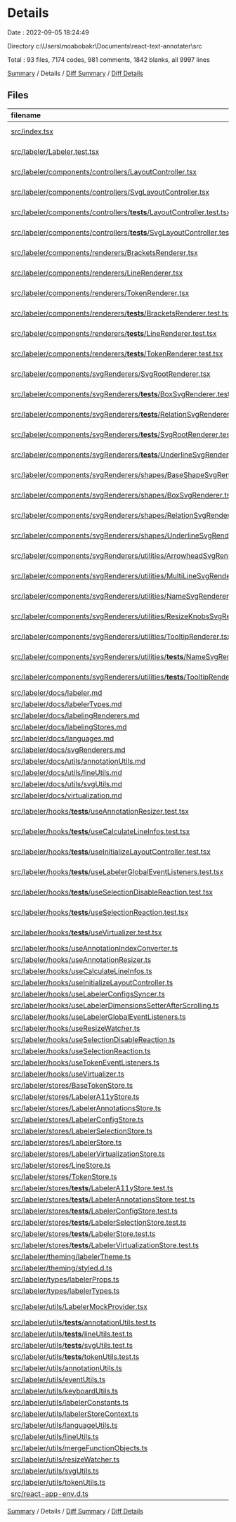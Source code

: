 # Details

Date : 2022-09-05 18:24:49

Directory c:\\Users\\moabobakr\\Documents\\react-text-annotater\\src

Total : 93 files,  7174 codes, 981 comments, 1842 blanks, all 9997 lines

[Summary](results.md) / Details / [Diff Summary](diff.md) / [Diff Details](diff-details.md)

## Files
| filename | language | code | comment | blank | total |
| :--- | :--- | ---: | ---: | ---: | ---: |
| [src/index.tsx](/src/index.tsx) | TypeScript React | 142 | 3 | 18 | 163 |
| [src/labeler/Labeler.test.tsx](/src/labeler/Labeler.test.tsx) | TypeScript React | 100 | 3 | 29 | 132 |
| [src/labeler/components/controllers/LayoutController.tsx](/src/labeler/components/controllers/LayoutController.tsx) | TypeScript React | 164 | 17 | 20 | 201 |
| [src/labeler/components/controllers/SvgLayoutController.tsx](/src/labeler/components/controllers/SvgLayoutController.tsx) | TypeScript React | 92 | 4 | 12 | 108 |
| [src/labeler/components/controllers/__tests__/LayoutController.test.tsx](/src/labeler/components/controllers/__tests__/LayoutController.test.tsx) | TypeScript React | 88 | 3 | 24 | 115 |
| [src/labeler/components/controllers/__tests__/SvgLayoutController.test.tsx](/src/labeler/components/controllers/__tests__/SvgLayoutController.test.tsx) | TypeScript React | 119 | 3 | 41 | 163 |
| [src/labeler/components/renderers/BracketsRenderer.tsx](/src/labeler/components/renderers/BracketsRenderer.tsx) | TypeScript React | 60 | 3 | 12 | 75 |
| [src/labeler/components/renderers/LineRenderer.tsx](/src/labeler/components/renderers/LineRenderer.tsx) | TypeScript React | 122 | 3 | 17 | 142 |
| [src/labeler/components/renderers/TokenRenderer.tsx](/src/labeler/components/renderers/TokenRenderer.tsx) | TypeScript React | 27 | 3 | 8 | 38 |
| [src/labeler/components/renderers/__tests__/BracketsRenderer.test.tsx](/src/labeler/components/renderers/__tests__/BracketsRenderer.test.tsx) | TypeScript React | 61 | 3 | 18 | 82 |
| [src/labeler/components/renderers/__tests__/LineRenderer.test.tsx](/src/labeler/components/renderers/__tests__/LineRenderer.test.tsx) | TypeScript React | 132 | 3 | 46 | 181 |
| [src/labeler/components/renderers/__tests__/TokenRenderer.test.tsx](/src/labeler/components/renderers/__tests__/TokenRenderer.test.tsx) | TypeScript React | 57 | 3 | 17 | 77 |
| [src/labeler/components/svgRenderers/SvgRootRenderer.tsx](/src/labeler/components/svgRenderers/SvgRootRenderer.tsx) | TypeScript React | 48 | 3 | 9 | 60 |
| [src/labeler/components/svgRenderers/__tests__/BoxSvgRenderer.test.tsx](/src/labeler/components/svgRenderers/__tests__/BoxSvgRenderer.test.tsx) | TypeScript React | 90 | 3 | 24 | 117 |
| [src/labeler/components/svgRenderers/__tests__/RelationSvgRenderer.test.tsx](/src/labeler/components/svgRenderers/__tests__/RelationSvgRenderer.test.tsx) | TypeScript React | 53 | 3 | 15 | 71 |
| [src/labeler/components/svgRenderers/__tests__/SvgRootRenderer.test.tsx](/src/labeler/components/svgRenderers/__tests__/SvgRootRenderer.test.tsx) | TypeScript React | 33 | 3 | 11 | 47 |
| [src/labeler/components/svgRenderers/__tests__/UnderlineSvgRenderer.test.tsx](/src/labeler/components/svgRenderers/__tests__/UnderlineSvgRenderer.test.tsx) | TypeScript React | 49 | 3 | 15 | 67 |
| [src/labeler/components/svgRenderers/shapes/BaseShapeSvgRenderer.tsx](/src/labeler/components/svgRenderers/shapes/BaseShapeSvgRenderer.tsx) | TypeScript React | 58 | 3 | 9 | 70 |
| [src/labeler/components/svgRenderers/shapes/BoxSvgRenderer.tsx](/src/labeler/components/svgRenderers/shapes/BoxSvgRenderer.tsx) | TypeScript React | 65 | 3 | 13 | 81 |
| [src/labeler/components/svgRenderers/shapes/RelationSvgRenderer.tsx](/src/labeler/components/svgRenderers/shapes/RelationSvgRenderer.tsx) | TypeScript React | 69 | 10 | 15 | 94 |
| [src/labeler/components/svgRenderers/shapes/UnderlineSvgRenderer.tsx](/src/labeler/components/svgRenderers/shapes/UnderlineSvgRenderer.tsx) | TypeScript React | 57 | 3 | 9 | 69 |
| [src/labeler/components/svgRenderers/utilities/ArrowheadSvgRenderer.tsx](/src/labeler/components/svgRenderers/utilities/ArrowheadSvgRenderer.tsx) | TypeScript React | 38 | 10 | 8 | 56 |
| [src/labeler/components/svgRenderers/utilities/MultiLineSvgRenderer.tsx](/src/labeler/components/svgRenderers/utilities/MultiLineSvgRenderer.tsx) | TypeScript React | 27 | 3 | 5 | 35 |
| [src/labeler/components/svgRenderers/utilities/NameSvgRenderer.tsx](/src/labeler/components/svgRenderers/utilities/NameSvgRenderer.tsx) | TypeScript React | 100 | 3 | 13 | 116 |
| [src/labeler/components/svgRenderers/utilities/ResizeKnobsSvgRenderer.tsx](/src/labeler/components/svgRenderers/utilities/ResizeKnobsSvgRenderer.tsx) | TypeScript React | 67 | 3 | 12 | 82 |
| [src/labeler/components/svgRenderers/utilities/TooltipRenderer.tsx](/src/labeler/components/svgRenderers/utilities/TooltipRenderer.tsx) | TypeScript React | 61 | 3 | 12 | 76 |
| [src/labeler/components/svgRenderers/utilities/__tests__/NameSvgRenderer.test.tsx](/src/labeler/components/svgRenderers/utilities/__tests__/NameSvgRenderer.test.tsx) | TypeScript React | 20 | 3 | 6 | 29 |
| [src/labeler/components/svgRenderers/utilities/__tests__/TooltipRenderer.test.tsx](/src/labeler/components/svgRenderers/utilities/__tests__/TooltipRenderer.test.tsx) | TypeScript React | 28 | 3 | 9 | 40 |
| [src/labeler/docs/labeler.md](/src/labeler/docs/labeler.md) | Markdown | 152 | 0 | 78 | 230 |
| [src/labeler/docs/labelerTypes.md](/src/labeler/docs/labelerTypes.md) | Markdown | 90 | 0 | 56 | 146 |
| [src/labeler/docs/labelingRenderers.md](/src/labeler/docs/labelingRenderers.md) | Markdown | 11 | 0 | 10 | 21 |
| [src/labeler/docs/labelingStores.md](/src/labeler/docs/labelingStores.md) | Markdown | 30 | 0 | 24 | 54 |
| [src/labeler/docs/languages.md](/src/labeler/docs/languages.md) | Markdown | 10 | 0 | 10 | 20 |
| [src/labeler/docs/svgRenderers.md](/src/labeler/docs/svgRenderers.md) | Markdown | 55 | 0 | 32 | 87 |
| [src/labeler/docs/utils/annotationUtils.md](/src/labeler/docs/utils/annotationUtils.md) | Markdown | 20 | 0 | 20 | 40 |
| [src/labeler/docs/utils/lineUtils.md](/src/labeler/docs/utils/lineUtils.md) | Markdown | 24 | 0 | 22 | 46 |
| [src/labeler/docs/utils/svgUtils.md](/src/labeler/docs/utils/svgUtils.md) | Markdown | 145 | 0 | 55 | 200 |
| [src/labeler/docs/virtualization.md](/src/labeler/docs/virtualization.md) | Markdown | 35 | 0 | 27 | 62 |
| [src/labeler/hooks/__tests__/useAnnotationResizer.test.tsx](/src/labeler/hooks/__tests__/useAnnotationResizer.test.tsx) | TypeScript React | 37 | 3 | 10 | 50 |
| [src/labeler/hooks/__tests__/useCalculateLineInfos.test.tsx](/src/labeler/hooks/__tests__/useCalculateLineInfos.test.tsx) | TypeScript React | 58 | 3 | 16 | 77 |
| [src/labeler/hooks/__tests__/useInitializeLayoutController.test.tsx](/src/labeler/hooks/__tests__/useInitializeLayoutController.test.tsx) | TypeScript React | 54 | 3 | 13 | 70 |
| [src/labeler/hooks/__tests__/useLabelerGlobalEventListeners.test.tsx](/src/labeler/hooks/__tests__/useLabelerGlobalEventListeners.test.tsx) | TypeScript React | 147 | 3 | 45 | 195 |
| [src/labeler/hooks/__tests__/useSelectionDisableReaction.test.tsx](/src/labeler/hooks/__tests__/useSelectionDisableReaction.test.tsx) | TypeScript React | 35 | 3 | 14 | 52 |
| [src/labeler/hooks/__tests__/useSelectionReaction.test.tsx](/src/labeler/hooks/__tests__/useSelectionReaction.test.tsx) | TypeScript React | 56 | 3 | 15 | 74 |
| [src/labeler/hooks/__tests__/useVirtualizer.test.tsx](/src/labeler/hooks/__tests__/useVirtualizer.test.tsx) | TypeScript React | 106 | 3 | 33 | 142 |
| [src/labeler/hooks/useAnnotationIndexConverter.ts](/src/labeler/hooks/useAnnotationIndexConverter.ts) | TypeScript | 17 | 12 | 3 | 32 |
| [src/labeler/hooks/useAnnotationResizer.ts](/src/labeler/hooks/useAnnotationResizer.ts) | TypeScript | 47 | 9 | 12 | 68 |
| [src/labeler/hooks/useCalculateLineInfos.ts](/src/labeler/hooks/useCalculateLineInfos.ts) | TypeScript | 36 | 13 | 5 | 54 |
| [src/labeler/hooks/useInitializeLayoutController.ts](/src/labeler/hooks/useInitializeLayoutController.ts) | TypeScript | 29 | 3 | 5 | 37 |
| [src/labeler/hooks/useLabelerConfigsSyncer.ts](/src/labeler/hooks/useLabelerConfigsSyncer.ts) | TypeScript | 9 | 10 | 3 | 22 |
| [src/labeler/hooks/useLabelerDimensionsSetterAfterScrolling.ts](/src/labeler/hooks/useLabelerDimensionsSetterAfterScrolling.ts) | TypeScript | 24 | 11 | 4 | 39 |
| [src/labeler/hooks/useLabelerGlobalEventListeners.ts](/src/labeler/hooks/useLabelerGlobalEventListeners.ts) | TypeScript | 72 | 3 | 13 | 88 |
| [src/labeler/hooks/useResizeWatcher.ts](/src/labeler/hooks/useResizeWatcher.ts) | TypeScript | 11 | 3 | 5 | 19 |
| [src/labeler/hooks/useSelectionDisableReaction.ts](/src/labeler/hooks/useSelectionDisableReaction.ts) | TypeScript | 17 | 12 | 3 | 32 |
| [src/labeler/hooks/useSelectionReaction.ts](/src/labeler/hooks/useSelectionReaction.ts) | TypeScript | 30 | 13 | 3 | 46 |
| [src/labeler/hooks/useTokenEventListeners.ts](/src/labeler/hooks/useTokenEventListeners.ts) | TypeScript | 17 | 11 | 6 | 34 |
| [src/labeler/hooks/useVirtualizer.ts](/src/labeler/hooks/useVirtualizer.ts) | TypeScript | 96 | 64 | 27 | 187 |
| [src/labeler/stores/BaseTokenStore.ts](/src/labeler/stores/BaseTokenStore.ts) | TypeScript | 9 | 3 | 5 | 17 |
| [src/labeler/stores/LabelerA11yStore.ts](/src/labeler/stores/LabelerA11yStore.ts) | TypeScript | 196 | 101 | 44 | 341 |
| [src/labeler/stores/LabelerAnnotationsStore.ts](/src/labeler/stores/LabelerAnnotationsStore.ts) | TypeScript | 41 | 8 | 13 | 62 |
| [src/labeler/stores/LabelerConfigStore.ts](/src/labeler/stores/LabelerConfigStore.ts) | TypeScript | 91 | 6 | 23 | 120 |
| [src/labeler/stores/LabelerSelectionStore.ts](/src/labeler/stores/LabelerSelectionStore.ts) | TypeScript | 85 | 3 | 25 | 113 |
| [src/labeler/stores/LabelerStore.ts](/src/labeler/stores/LabelerStore.ts) | TypeScript | 52 | 20 | 18 | 90 |
| [src/labeler/stores/LabelerVirtualizationStore.ts](/src/labeler/stores/LabelerVirtualizationStore.ts) | TypeScript | 39 | 3 | 13 | 55 |
| [src/labeler/stores/LineStore.ts](/src/labeler/stores/LineStore.ts) | TypeScript | 16 | 13 | 8 | 37 |
| [src/labeler/stores/TokenStore.ts](/src/labeler/stores/TokenStore.ts) | TypeScript | 6 | 3 | 3 | 12 |
| [src/labeler/stores/__tests__/LabelerA11yStore.test.ts](/src/labeler/stores/__tests__/LabelerA11yStore.test.ts) | TypeScript | 212 | 3 | 60 | 275 |
| [src/labeler/stores/__tests__/LabelerAnnotationsStore.test.ts](/src/labeler/stores/__tests__/LabelerAnnotationsStore.test.ts) | TypeScript | 66 | 3 | 12 | 81 |
| [src/labeler/stores/__tests__/LabelerConfigStore.test.ts](/src/labeler/stores/__tests__/LabelerConfigStore.test.ts) | TypeScript | 64 | 3 | 16 | 83 |
| [src/labeler/stores/__tests__/LabelerSelectionStore.test.ts](/src/labeler/stores/__tests__/LabelerSelectionStore.test.ts) | TypeScript | 128 | 3 | 46 | 177 |
| [src/labeler/stores/__tests__/LabelerStore.test.ts](/src/labeler/stores/__tests__/LabelerStore.test.ts) | TypeScript | 33 | 3 | 9 | 45 |
| [src/labeler/stores/__tests__/LabelerVirtualizationStore.test.ts](/src/labeler/stores/__tests__/LabelerVirtualizationStore.test.ts) | TypeScript | 47 | 3 | 19 | 69 |
| [src/labeler/theming/labelerTheme.ts](/src/labeler/theming/labelerTheme.ts) | TypeScript | 21 | 3 | 3 | 27 |
| [src/labeler/theming/styled.d.ts](/src/labeler/theming/styled.d.ts) | TypeScript | 23 | 3 | 3 | 29 |
| [src/labeler/types/labelerProps.ts](/src/labeler/types/labelerProps.ts) | TypeScript | 38 | 97 | 23 | 158 |
| [src/labeler/types/labelerTypes.ts](/src/labeler/types/labelerTypes.ts) | TypeScript | 89 | 21 | 14 | 124 |
| [src/labeler/utils/LabelerMockProvider.tsx](/src/labeler/utils/LabelerMockProvider.tsx) | TypeScript React | 17 | 3 | 5 | 25 |
| [src/labeler/utils/__tests__/annotationUtils.test.ts](/src/labeler/utils/__tests__/annotationUtils.test.ts) | TypeScript | 347 | 3 | 72 | 422 |
| [src/labeler/utils/__tests__/lineUtils.test.ts](/src/labeler/utils/__tests__/lineUtils.test.ts) | TypeScript | 276 | 3 | 68 | 347 |
| [src/labeler/utils/__tests__/svgUtils.test.ts](/src/labeler/utils/__tests__/svgUtils.test.ts) | TypeScript | 311 | 3 | 26 | 340 |
| [src/labeler/utils/__tests__/tokenUtils.test.ts](/src/labeler/utils/__tests__/tokenUtils.test.ts) | TypeScript | 358 | 3 | 73 | 434 |
| [src/labeler/utils/annotationUtils.ts](/src/labeler/utils/annotationUtils.ts) | TypeScript | 131 | 52 | 26 | 209 |
| [src/labeler/utils/eventUtils.ts](/src/labeler/utils/eventUtils.ts) | TypeScript | 65 | 12 | 22 | 99 |
| [src/labeler/utils/keyboardUtils.ts](/src/labeler/utils/keyboardUtils.ts) | TypeScript | 5 | 3 | 2 | 10 |
| [src/labeler/utils/labelerConstants.ts](/src/labeler/utils/labelerConstants.ts) | TypeScript | 58 | 5 | 12 | 75 |
| [src/labeler/utils/labelerStoreContext.ts](/src/labeler/utils/labelerStoreContext.ts) | TypeScript | 4 | 3 | 3 | 10 |
| [src/labeler/utils/languageUtils.ts](/src/labeler/utils/languageUtils.ts) | TypeScript | 76 | 4 | 5 | 85 |
| [src/labeler/utils/lineUtils.ts](/src/labeler/utils/lineUtils.ts) | TypeScript | 258 | 87 | 53 | 398 |
| [src/labeler/utils/mergeFunctionObjects.ts](/src/labeler/utils/mergeFunctionObjects.ts) | TypeScript | 24 | 7 | 3 | 34 |
| [src/labeler/utils/resizeWatcher.ts](/src/labeler/utils/resizeWatcher.ts) | TypeScript | 60 | 20 | 21 | 101 |
| [src/labeler/utils/svgUtils.ts](/src/labeler/utils/svgUtils.ts) | TypeScript | 232 | 61 | 34 | 327 |
| [src/labeler/utils/tokenUtils.ts](/src/labeler/utils/tokenUtils.ts) | TypeScript | 199 | 111 | 43 | 353 |
| [src/react-app-env.d.ts](/src/react-app-env.d.ts) | TypeScript | 0 | 1 | 1 | 2 |

[Summary](results.md) / Details / [Diff Summary](diff.md) / [Diff Details](diff-details.md)
